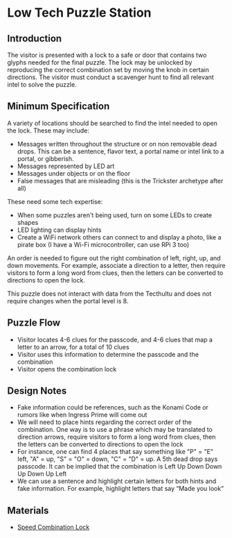 # Low Tech Puzzle Station

## Introduction
The visitor is presented with a lock to a safe or door that contains two glyphs needed for the final puzzle. The lock may be unlocked by reproducing the correct combination set by moving the knob in certain directions. The visitor must conduct a scavenger hunt to find all relevant intel to solve the puzzle.

## Minimum Specification
A variety of locations should be searched to find the intel needed to open the lock. These may include:
* Messages written throughout the structure or on non removable dead drops. This can be a sentence, flavor text, a portal name or intel link to a portal, or gibberish.
* Messages represented by LED art
* Messages under objects or on the floor
* False messages that are misleading (this is the Trickster archetype after all)

These need some tech expertise:
* When some puzzles aren't being used, turn on some LEDs to create shapes
* LED lighting can display hints
* Create a WiFi network others can connect to and display a photo, like a pirate box (I have a Wi-Fi microcontroller, can use RPi 3 too)

An order is needed to figure out the right combination of left, right, up, and down movements. For example, associate a direction to a letter, then require visitors to form a long word from clues, then the letters can be converted to directions to open the lock.

This puzzle does not interact with data from the Tecthultu and does not require changes when the portal level is 8.

## Puzzle Flow
* Visitor locates 4-6 clues for the passcode, and 4-6 clues that map a letter to an arrow, for a total of 10 clues
* Visitor uses this information to determine the passcode and the combination
* Visitor opens the combination lock

## Design Notes
* Fake information could be references, such as the Konami Code or rumors like when Ingress Prime will come out
* We will need to place hints regarding the correct order of the combination. One way is to use a phrase which may be translated to direction arrows, require visitors to form a long word from clues, then the letters can be converted to directions to open the lock
* For instance, one can find 4 places that say something like "P" = "E" left, "A" = up, "S" = "O" = down, "C" = "D" = up. A 5th dead drop says passcode. It can be implied that the combination is Left Up Down Down Up Down Up Left
* We can use a sentence and highlight certain letters for both hints and fake information. For example, highlight letters that say “Made you look”

## Materials
* [Speed Combination Lock](https://www.lowes.com/pd/Master-Lock-2-125-in-Multi-Color-Steel-Shackle-Combination-Padlock/3120695?cm_mmc=SCE_PLA-_-RoughPlumbingElectrical-_-Padlocks-_-3120695:Master_Lock)
